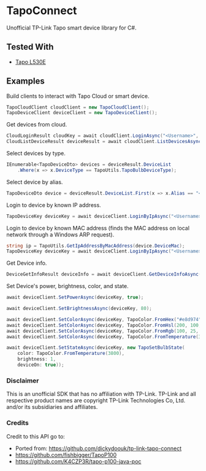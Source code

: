 # TapoConnect
Unofficial TP-Link Tapo smart device library for C#.

## Tested With
 * [Tapo L530E](https://www.tapo.com/uk/product/smart-light-bulb/tapo-l530e/)

## Examples

Build clients to interact with Tapo Cloud or smart device.
```cs
TapoCloudClient cloudClient = new TapoCloudClient();
TapoDeviceClient deviceClient = new TapoDeviceClient();
```

Get devices from cloud.
```cs
CloudLoginResult cloudKey = await cloudClient.LoginAsync("<Username>", "<Password>");
CloudListDeviceResult deviceResult = await cloudClient.ListDevicesAsync(cloudKey.Token);
```

Select devices by type.
```cs
IEnumerable<TapoDeviceDto> devices = deviceResult.DeviceList
    .Where(x => x.DeviceType == TapoUtils.TapoBulbDeviceType);
```

Select device by alias.
```cs
TapoDeviceDto device = deviceResult.DeviceList.First(x => x.Alias == "<Device Name>")
```

Login to device by known IP address. 
```cs
TapoDeviceKey deviceKey = await deviceClient.LoginByIpAsync("<Username>", "<Password>", "<IpAddress>");
```

Login to device by known MAC address (finds the MAC address on local network through a Windows ARP request).
```cs
string ip = TapoUtils.GetIpAddressByMacAddress(device.DeviceMac);
TapoDeviceKey deviceKey = await deviceClient.LoginByIpAsync("<Username>", "<Password>", ip);
```

Get Device info.
```cs
DeviceGetInfoResult deviceInfo = await deviceClient.GetDeviceInfoAsync(deviceKey);
```

Set Device's power, brightness, color, and state.
```cs
await deviceClient.SetPowerAsync(deviceKey, true);

await deviceClient.SetBrightnessAsync(deviceKey, 80);

await deviceClient.SetColorAsync(deviceKey, TapoColor.FromHex("#e8d974"));
await deviceClient.SetColorAsync(deviceKey, TapoColor.FromHsl(200, 100, 100));
await deviceClient.SetColorAsync(deviceKey, TapoColor.FromRgb(100, 25, 32));
await deviceClient.SetColorAsync(deviceKey, TapoColor.FromTemperature(3500));

await deviceClient.SetStateAsync(deviceKey, new TapoSetBulbState(
    color: TapoColor.FromTemperature(3800),
    brightness: 1,
    deviceOn: true));
```

### Disclaimer
This is an unofficial SDK that has no affiliation with TP-Link.
TP-Link and all respective product names are copyright TP-Link Technologies Co, Ltd. and/or its subsidiaries and affiliates.

### Credits

Credit to this API go to:
* Ported from: https://github.com/dickydoouk/tp-link-tapo-connect
* https://github.com/fishbigger/TapoP100
* https://github.com/K4CZP3R/tapo-p100-java-poc